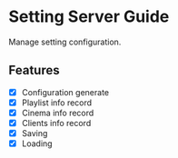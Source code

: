 # Setting Server Guide

Manage setting configuration.

## Features
- [x] Configuration generate
- [x] Playlist info record
- [x] Cinema info record
- [x] Clients info record
- [x] Saving
- [x] Loading